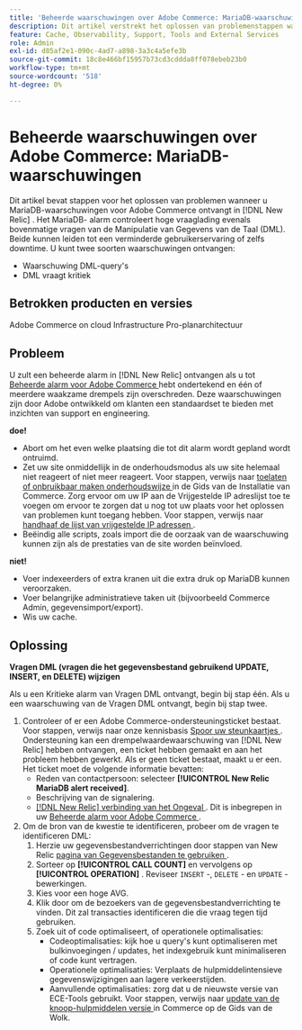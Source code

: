 ```yaml
---
title: 'Beheerde waarschuwingen over Adobe Commerce: MariaDB-waarschuwingen'
description: Dit artikel verstrekt het oplossen van problemenstappen wanneer u waarschuwingen MariaDB voor Adobe Commerce in  [!DNL New Relic] ontvangt. Het MariaDB- alarm controleert hoge vraaglading evenals bovenmatige vragen van de Manipulatie van Gegevens van de Taal (DML). Beide kunnen leiden tot een verminderde gebruikerservaring of zelfs downtime. U kunt twee soorten waarschuwingen ontvangen.
feature: Cache, Observability, Support, Tools and External Services
role: Admin
exl-id: d85af2e1-090c-4ad7-a898-3a3c4a5efe3b
source-git-commit: 18c8e466bf15957b73cd3cddda8ff078ebeb23b0
workflow-type: tm+mt
source-wordcount: '518'
ht-degree: 0%

---
```


# Beheerde waarschuwingen over Adobe Commerce: MariaDB-waarschuwingen

Dit artikel bevat stappen voor het oplossen van problemen wanneer u MariaDB-waarschuwingen voor Adobe Commerce ontvangt in [!DNL New Relic] . Het MariaDB- alarm controleert hoge vraaglading evenals bovenmatige vragen van de Manipulatie van Gegevens van de Taal (DML). Beide kunnen leiden tot een verminderde gebruikerservaring of zelfs downtime. U kunt twee soorten waarschuwingen ontvangen:

* Waarschuwing DML-query&#39;s
* DML vraagt kritiek

## Betrokken producten en versies

Adobe Commerce on cloud Infrastructure Pro-planarchitectuur

## Probleem

U zult een beheerde alarm in [!DNL New Relic] ontvangen als u tot [ Beheerde alarm voor Adobe Commerce ](managed-alerts-for-magento-commerce.md) hebt ondertekend en één of meerdere waakzame drempels zijn overschreden. Deze waarschuwingen zijn door Adobe ontwikkeld om klanten een standaardset te bieden met inzichten van support en engineering.

**doe!**

* Abort om het even welke plaatsing die tot dit alarm wordt gepland wordt ontruimd.
* Zet uw site onmiddellijk in de onderhoudsmodus als uw site helemaal niet reageert of niet meer reageert. Voor stappen, verwijs naar [ toelaten of onbruikbaar maken onderhoudswijze ](https://experienceleague.adobe.com/en/docs/commerce-operations/installation-guide/tutorials/maintenance-mode) in de Gids van de Installatie van Commerce. Zorg ervoor om uw IP aan de Vrijgestelde IP adreslijst toe te voegen om ervoor te zorgen dat u nog tot uw plaats voor het oplossen van problemen kunt toegang hebben. Voor stappen, verwijs naar [ handhaaf de lijst van vrijgestelde IP adressen ](https://experienceleague.adobe.com/en/docs/commerce-operations/installation-guide/tutorials/maintenance-mode#maintain-the-list-of-exempt-ip-addresses).
* Beëindig alle scripts, zoals import die de oorzaak van de waarschuwing kunnen zijn als de prestaties van de site worden beïnvloed.

**niet!**

* Voer indexeerders of extra kranen uit die extra druk op MariaDB kunnen veroorzaken.
* Voer belangrijke administratieve taken uit (bijvoorbeeld Commerce Admin, gegevensimport/export).
* Wis uw cache.

## Oplossing

**Vragen DML (vragen die het gegevensbestand gebruikend UPDATE, INSERT, en DELETE) wijzigen**

Als u een Kritieke alarm van Vragen DML ontvangt, begin bij stap één. Als u een waarschuwing van de Vragen DML ontvangt, begin bij stap twee.

1. Controleer of er een Adobe Commerce-ondersteuningsticket bestaat. Voor stappen, verwijs naar onze kennisbasis [ Spoor uw steunkaartjes ](https://experienceleague.adobe.com/en/docs/commerce-knowledge-base/kb/help-center-guide/magento-help-center-user-guide#track-support-case). Ondersteuning kan een drempelwaardewaarschuwing van [!DNL New Relic] hebben ontvangen, een ticket hebben gemaakt en aan het probleem hebben gewerkt. Als er geen ticket bestaat, maakt u er een. Het ticket moet de volgende informatie bevatten:
   * Reden van contactpersoon: selecteer **[!UICONTROL New Relic MariaDB alert received]**.
   * Beschrijving van de signalering.
   * [[!DNL New Relic]  verbinding van het Ongeval ](https://docs.newrelic.com/docs/alerts-applied-intelligence/new-relic-alerts/alert-incidents/view-violation-event-details-incidents). Dit is inbegrepen in uw [ Beheerde alarm voor Adobe Commerce ](managed-alerts-for-magento-commerce.md).
1. Om de bron van de kwestie te identificeren, probeer om de vragen te identificeren DML:
   1. Herzie uw gegevensbestandverrichtingen door stappen van New Relic [ pagina van Gegevensbestanden te gebruiken ](https://docs.newrelic.com/docs/apm/apm-ui-pages/monitoring/databases-page-view-operations-throughput-response-time).
   1. Sorteer op **[!UICONTROL CALL COUNT]** en vervolgens op **[!UICONTROL OPERATION]** . Reviseer `INSERT` -, `DELETE` - en `UPDATE` -bewerkingen.
   1. Kies voor een hoge AVG.
   1. Klik door om de bezoekers van de gegevensbestandverrichting te vinden. Dit zal transacties identificeren die die vraag tegen tijd gebruiken.
   1. Zoek uit of code optimaliseert, of operationele optimalisaties:
      * Codeoptimalisaties: kijk hoe u query&#39;s kunt optimaliseren met bulkinvoegingen / updates, het indexgebruik kunt minimaliseren of code kunt vertragen.
      * Operationele optimalisaties: Verplaats de hulpmiddelintensieve gegevenswijzigingen aan lagere verkeerstijden.
      * Aanvullende optimalisaties: zorg dat u de nieuwste versie van ECE-Tools gebruikt. Voor stappen, verwijs naar [ update van de knoop-hulpmiddelen versie ](https://experienceleague.adobe.com/en/docs/commerce-on-cloud/user-guide/dev-tools/ece-tools/update-package) in Commerce op de Gids van de Wolk.
